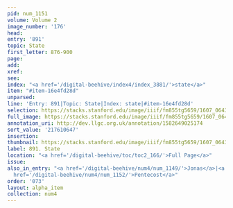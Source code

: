 ```yaml
---
pid: num_1151
volume: Volume 2
image_number: '176'
head:
entry: '891'
topic: State
first_letter: 876-900
page:
add:
xref:
see:
index: "<a href='/digital-beehive/index4/index_3881/'>state</a>"
item: "#item-16e4fd28d"
unparsed:
line: 'Entry: 891|Topic: State|Index: state|#item-16e4fd28d'
selection: https://stacks.stanford.edu/image/iiif/fm855tg5659/1607_0643/938,647,2825,259/full/0/default.jpg
full_image: https://stacks.stanford.edu/image/iiif/fm855tg5659/1607_0643/full/full/0/default.jpg
annotation_uri: http://dev.llgc.org.uk/annotation/1582649025174
sort_value: '217610647'
insertion:
thumbnail: https://stacks.stanford.edu/image/iiif/fm855tg5659/1607_0643/938,647,600,180/250,/0/default.jpg
label: 891. State
location: "<a href='/digital-beehive/toc/toc2_166/'>Full Page</a>"
issue:
also_in_entry: "<a href='/digital-beehive/num4/num_1149/'>Jonas</a>|<a href='/digital-beehive/num4/num_1150/'>Corner</a>|<a
  href='/digital-beehive/num4/num_1152/'>Pentecost</a>"
order: '073'
layout: alpha_item
collection: num4
---
```

